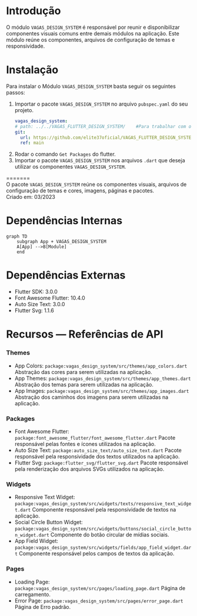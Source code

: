 # Introdução
O módulo `VAGAS_DESIGN_SYSTEM` é responsável por reunir e disponibilizar componentes visuais comuns entre demais módulos na aplicação. Este módulo reúne os componentes, arquivos de configuração de temas e responsividade.

# Instalação
Para instalar o Módulo `VAGAS_DESIGN_SYSTEM` basta seguir os seguintes passos:
1.	Importar o pacote `VAGAS_DESIGN_SYSTEM` no arquivo `pubspec.yaml` do seu projeto.  
    ``` yaml
    vagas_design_system:
    # path: ../../VAGAS_FLUTTER_DESIGN_SYSTEM/    #Para trabalhar com o pacote localmente.
    git:
      url: https://github.com/elite37oficial/VAGAS_FLUTTER_DESIGN_SYSTEM
      ref: main
    ```
2.	Rodar o comando `Get Packages` do flutter.
3.	Importar o pacote `VAGAS_DESIGN_SYSTEM` nos arquivos `.dart` que deseja utilizar os componentes `VAGAS_DESIGN_SYSTEM`.


=======  
O pacote `VAGAS_DESIGN_SYSTEM` reúne os componentes visuais, arquivos de configuração de temas e cores, imagens, páginas e pacotes.  
Criado em: 03/2023


Dependências Internas
=============================
```mermaid
graph TD
    subgraph App + VAGAS_DESIGN_SYSTEM
    A[App] -->B[Module]
    end
```
Dependências Externas
==========
* Flutter SDK: 3.0.0
* Font Awesome Flutter: 10.4.0
* Auto Size Text: 3.0.0
* Flutter Svg: 1.1.6

Recursos — Referências de API
========
### Themes
* App Colors: `package:vagas_design_system/src/themes/app_colors.dart` Abstração das cores para serem utilizadas na aplicação.
* App Themes: `package:vagas_design_system/src/themes/app_themes.dart` Abstração dos temas para serem utilizadas na aplicação.
* App Images: `package:vagas_design_system/src/themes/app_images.dart` Abstração dos caminhos dos imagens para serem utilizadas na aplicação.

### Packages
* Font Awesome Flutter: `package:font_awesome_flutter/font_awesome_flutter.dart` Pacote responsável pelas fontes e ícones utilizados na aplicação.
* Auto Size Text: `package:auto_size_text/auto_size_text.dart` Pacote responsável pela responsividade dos textos utilizados na aplicação.
* Flutter Svg: `package:flutter_svg/flutter_svg.dart` Pacote responsável pela renderização dos arquivos SVGs utilizados na aplicação.

### Widgets
* Responsive Text Widget: `package:vagas_design_system/src/widgets/texts/responsive_text_widget.dart` Componente responsável pela responsividade de textos na aplicação.
* Social Circle Button Widget: `package:vagas_design_system/src/widgets/buttons/social_circle_button_widget.dart` Componente do botão circular de mídias sociais.
* App Field Widget: `package:vagas_design_system/src/widgets/fields/app_field_widget.dart` Componente responsável pelos campos de textos da aplicação.

### Pages
* Loading Page: `package:vagas_design_system/src/pages/loading_page.dart` Página de carregamento.
* Error Page: `package:vagas_design_system/src/pages/error_page.dart` Página de Erro padrão.


